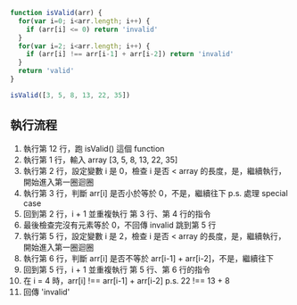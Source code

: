 ``` js
function isValid(arr) {
  for(var i=0; i<arr.length; i++) {
    if (arr[i] <= 0) return 'invalid'
  }
  for(var i=2; i<arr.length; i++) {
    if (arr[i] !== arr[i-1] + arr[i-2]) return 'invalid'
  }
  return 'valid'
}

isValid([3, 5, 8, 13, 22, 35])
```

## 執行流程
1. 執行第 12 行，跑 isValid() 這個 function
2. 執行第 1 行，輸入 array [3, 5, 8, 13, 22, 35] 
3. 執行第 2 行，設定變數 i 是 0，檢查 i 是否 < array 的長度，是，繼續執行，開始進入第一圈迴圈
4. 執行第 3 行，判斷 arr[i] 是否小於等於 0，不是，繼續往下 p.s. 處理 special case
5. 回到第 2 行，i + 1 並重複執行 第 3 行、第 4 行的指令
6. 最後檢查完沒有元素等於 0，不回傳 invalid 跳到第 5 行
7. 執行第 5 行，設定變數 i 是 2，檢查 i 是否 < array 的長度，是，繼續執行，開始進入第一圈迴圈
8. 執行第 6 行，判斷 arr[i] 是否不等於 arr[i-1] + arr[i-2]，不是，繼續往下
9. 回到第 5 行，i + 1 並重複執行 第 5 行、第 6 行的指令
10. 在 i = 4 時，arr[i] !== arr[i-1] + arr[i-2] p.s. 22 !== 13 + 8
11. 回傳 'invalid'